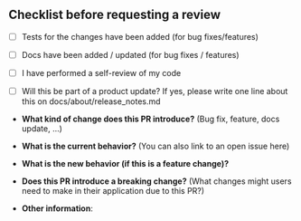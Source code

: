 ## Checklist before requesting a review
- [ ] Tests for the changes have been added (for bug fixes/features)
- [ ] Docs have been added / updated (for bug fixes / features)
- [ ] I have performed a self-review of my code
- [ ] Will this be part of a product update? If yes, please write one line about this on docs/about/release_notes.md


* **What kind of change does this PR introduce?** (Bug fix, feature, docs update, ...)


* **What is the current behavior?** (You can also link to an open issue here)


* **What is the new behavior (if this is a feature change)?**


* **Does this PR introduce a breaking change?** (What changes might users need to make in their application due to this PR?)


* **Other information**:
